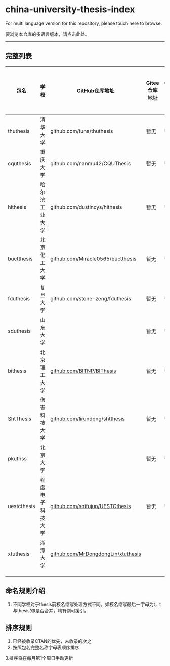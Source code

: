 # china-university-thesis-index

For multi language version for this repository, please touch here to browse.

要浏览本仓库的多语言版本，请点击此处。

---

## 完整列表

| 包名       | 学校           | GitHub仓库地址                    | Gitee仓库地址 | GitLab仓库地址 | CTAN仓库地址            | 已被学校承认 |
| ---------- | -------------- | --------------------------------- | ------------- | -------------- | ----------------------- | ------------ |
| thuthesis  | 清华大学       | github.com/tuna/thuthesis         | 暂无          | 暂无           | ctan.org/pkg/thuthesis  |              |
| cquthesis  | 重庆大学       | github.com/nanmu42/CQUThesis      | 暂无          | 暂无           | ctan.org/pkg/cquthesis  |              |
| hithesis   | 哈尔滨工业大学 | github.com/dustincys/hithesis     | 暂无          | 暂无           | ctan.org/pkg/hithesis   |              |
| buctthesis | 北京化工大学   | github.com/Miracle0565/buctthesis | 暂无          | 暂无           | ctan.org/pkg/buctthesis | 暂未承认     |
| fduthesis  | 复旦大学       | github.com/stone-zeng/fduthesis   | 暂无          | 暂无           |                         |              |
| sduthesis  | 山东大学       |    | 暂无          | 暂无           | ctan.org/pkg/sduthesis |              |
| bithesis | 北京理工大学     | [github.com/BITNP/BIThesis](https://github.com/BITNP/BIThesis) | 暂无          | 暂无           | ctan.org/pkg/bithesis |              |
| ShtThesis | 伤害科技大学   | [github.com/lirundong/shtthesis](https://github.com/lirundong/shtthesis) | 暂无          | 暂无           | ctan.org/pkg/shtthesis |              |
| pkuthss | 北京大学       |    | 暂无          | 暂无           | ctan.org/pkg/pkuthss |              |
| uestcthesis | 程度电子科技大学 | [github.com/shifujun/UESTCthesis](https://github.com/shifujun/UESTCthesis) | 暂无          | 暂无           | ctan.org/pkg/uestcthesis |              |
| xtuthesis | 湘潭大学         | [github.com/MrDongdongLin/xtuthesis](https://github.com/MrDongdongLin/xtuthesis) |  |  | ctan.org/pkg/xtuthesis | |
|  |                  |  |  |  |  | |
|  |                  |  |  |  |  | |
|  |                  |  |  |  |  | |

## 命名规则介绍

1. 不同学校对于thesis前校名缩写处理方式不同。如校名缩写最后一字母为t，t与thesis的t是否合并，均有例可援引。

## 排序规则

1. 已经被收录CTAN的优先，未收录的次之
2. 按照包名完整名称字母表顺序排序

3.排序将在每月第1个周日手动更新
